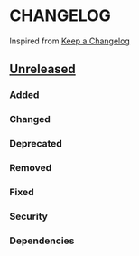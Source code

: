 # CHANGELOG
Inspired from [Keep a Changelog](https://keepachangelog.com/en/1.0.0/)

## [Unreleased]
### Added
### Changed
### Deprecated
### Removed
### Fixed
### Security
### Dependencies

[Unreleased]: https://github.com/opensearch-project/opensearch-py/compare/0.1.1...HEAD

